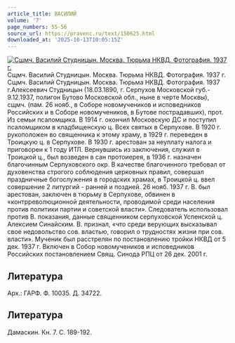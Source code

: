 ```yaml
---
article_title: ВАСИЛИЙ
volume: '7'
page_numbers: 55-56
source_url: https://pravenc.ru/text/150625.html
downloaded_at: '2025-10-13T10:05:15Z'
---
```


[![Сщмч. Василий Студницын. Москва. Тюрьма НКВД. Фотография. 1937 г.](https://pravenc.ru/data/148/458/1234/1i200.jpg "Кликните для увеличения картинки")](https://pravenc.ru/data/148/458/1234/1i400.jpg)Сщмч. Василий Студницын. Москва. Тюрьма НКВД. Фотография. 1937 г.  
Сщмч. Василий Студницын. Москва. Тюрьма НКВД. Фотография. 1937 г.Алексеевич Студницын (18.03.1890, г. Серпухов Московской губ.- 9.12.1937, полигон Бутово Московской обл., ныне в черте Москвы), сщмч. (пам. 26 нояб., в Соборе новомучеников и исповедников Российских и в Соборе новомучеников, в Бутове пострадавших), прот. Из семьи псаломщика. В 1914 г. окончил Московскую ДС и поступил псаломщиком в кладбищенскую ц. Всех святых в Серпухове. В 1920 г. рукоположен во священника к этому храму, в 1929 г. переведен в Троицкую ц. в Серпухове. В 1930 г. арестован за неуплату налога и приговорен к 1 году ИТЛ. Вернувшись из заключения, служил в Троицкой ц., был возведен в сан протоиерея, в 1936 г. назначен благочинным Серпуховского окр. В качестве благочинного требовал от духовенства строгого соблюдения церковных правил, совершал праздничные богослужения в городских храмах, в Троицкой ц. ввел совершение 2 литургий - ранней и поздней. 26 нояб. 1937 г. В. был арестован, заключен в тюрьму в Серпухове, обвинен в «контрреволюционной деятельности, проводимой среди населения против политики партии и советской власти». Следователь использовал против В. показания, данные священником серпуховской Успенской ц. Алексием Синайским. В. признал, «что среди верующих высказывал свое недовольство сов. властью, говорил о трудностях жизни при сов. власти». Мученик был расстрелян по постановлению тройки НКВД от 5 дек. 1937 г. Включен в Собор новомучеников и исповедников Российских постановлением Свящ. Синода РПЦ от 26 дек. 2001 г.

## Литература

Арх.: ГАРФ. Ф. 10035. Д. 34722.

## Литература

Дамаскин. Кн. 7. С. 189-192.
